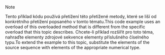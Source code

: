 > [!NOTE]
>  <span data-ttu-id="92ccb-101">Tento příklad kódu používá přetížení této přetížené metody, které se liší od konkrétního přetížení popsaného v tomto tématu.</span><span class="sxs-lookup"><span data-stu-id="92ccb-101">This code example uses an overload of this overloaded method that is different from the specific overload that this topic describes.</span></span> <span data-ttu-id="92ccb-102">Chcete-li příklad rozšířit pro toto téma, nahraďte elementy zdrojové sekvence elementy příslušného číselného typu.</span><span class="sxs-lookup"><span data-stu-id="92ccb-102">To extend the example to this topic, substitute the elements of the source sequence with elements of the appropriate numerical type.</span></span>